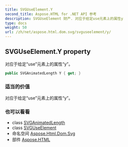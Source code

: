 ```yaml
---
title: SVGUseElement.Y
second_title: Aspose.HTML for .NET API 参考
description: SVGUseElement 财产. 对应于给定use元素上的属性y
type: docs
weight: 50
url: /zh/net/aspose.html.dom.svg/svguseelement/y/
---
```

## SVGUseElement.Y property

对应于给定“use”元素上的属性“y”。

```csharp
public SVGAnimatedLength Y { get; }
```

### 适当的价值

对应于给定“use”元素上的属性“y”。

### 也可以看看

* class [SVGAnimatedLength](../../../aspose.html.dom.svg.datatypes/svganimatedlength/)
* class [SVGUseElement](../)
* 命名空间 [Aspose.Html.Dom.Svg](../../svguseelement/)
* 部件 [Aspose.HTML](../../../)


